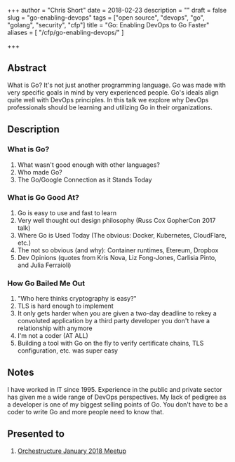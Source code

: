 +++
author = "Chris Short"
date = 2018-02-23
description = ""
draft = false
slug = "go-enabling-devops"
tags = ["open source", "devops", "go", "golang", "security", "cfp"]
title = "Go: Enabling DevOps to Go Faster"
aliases = [
    "/cfp/go-enabling-devops/"
]

+++

## Abstract

What is Go? It's not just another programming language. Go was made with very specific goals in mind by very experienced people. Go's ideals align quite well with DevOps principles. In this talk we explore why DevOps professionals should be learning and utilizing Go in their organizations.

## Description

### What is Go?

1. What wasn't good enough with other languages?
2. Who made Go?
3. The Go/Google Connection as it Stands Today

### What is Go Good At?

1. Go is easy to use and fast to learn
2. Very well thought out design philosophy (Russ Cox GopherCon 2017 talk)
3. Where Go is Used Today (The obvious: Docker, Kubernetes, CloudFlare, etc.)
4. The not so obvious (and why): Container runtimes, Etereum, Dropbox
5. Dev Opinions (quotes from Kris Nova, Liz Fong-Jones, Carlisia Pinto, and Julia Ferraioli)

### How Go Bailed Me Out

1. "Who here thinks cryptography is easy?"
2. TLS is hard enough to implement
3. It only gets harder when you are given a two-day deadline to rekey a convoluted application by a third party developer you don't have a relationship with anymore
4. I'm not a coder (AT ALL)
5. Building a tool with Go on the fly to verify certificate chains, TLS configuration, etc. was super easy

## Notes

I have worked in IT since 1995. Experience in the public and private sector has given me a wide range of DevOps perspectives. My lack of pedigree as a developer is one of my biggest selling points of Go. You don't have to be a coder to write Go and more people need to know that.

## Presented to

1. [Orchestructure January 2018 Meetup](/orchestructure-january-2018-meetup/)